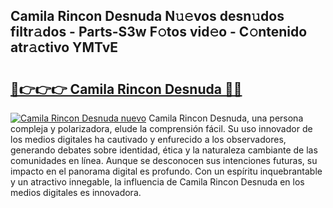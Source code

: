 ## Camila Rincon Desnuda N𝚞𝚎vos desn𝚞dos filtr𝚊dos - Parts-S3w F𝚘tos vid𝚎o - C𝚘ntenido atr𝚊ctivo YMTvE

# <h2><a href="http://mb18z1.tromn.icu/?c=Camila+Rincon+Desnuda">🔗👉👉👉 Camila Rincon Desnuda 🔗🔗</a></h2>

[![Camila Rincon Desnuda nuevo](https://i.imgur.com/pEAQMta.gif)](http://mb18z1.tromn.icu/?c=Camila+Rincon+Desnuda)
Camila Rincon Desnuda, una persona compleja y polarizadora, elude la comprensión fácil. Su uso innovador de los medios digitales ha cautivado y enfurecido a los observadores, generando debates sobre identidad, ética y la naturaleza cambiante de las comunidades en línea. Aunque se desconocen sus intenciones futuras, su impacto en el panorama digital es profundo. Con un espíritu inquebrantable y un atractivo innegable, la influencia de Camila Rincon Desnuda en los medios digitales es innovadora.

